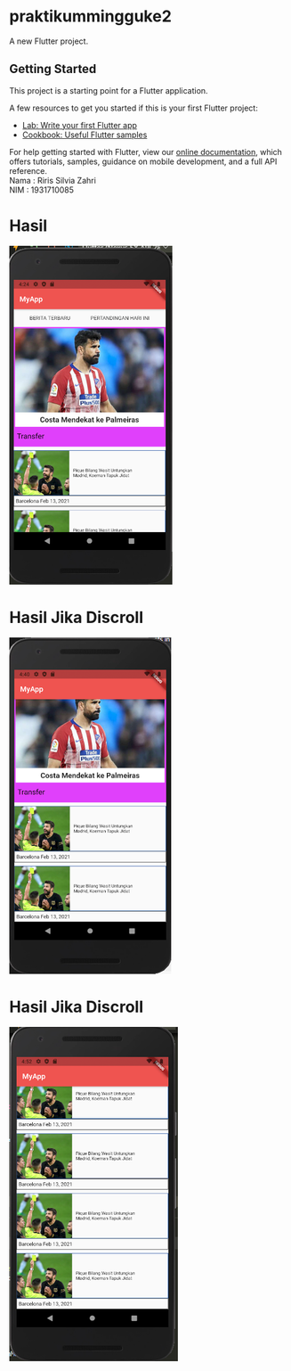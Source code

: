 # praktikummingguke2

A new Flutter project.

## Getting Started

This project is a starting point for a Flutter application.

A few resources to get you started if this is your first Flutter project:

- [Lab: Write your first Flutter app](https://flutter.dev/docs/get-started/codelab)
- [Cookbook: Useful Flutter samples](https://flutter.dev/docs/cookbook)

For help getting started with Flutter, view our
[online documentation](https://flutter.dev/docs), which offers tutorials,
samples, guidance on mobile development, and a full API reference.
<br>Nama  : Riris Silvia Zahri
<br>NIM   : 1931710085
<br>

# Hasil
![plot](./image/1.png)
# Hasil Jika Discroll
![plot](./image/2.png)
# Hasil Jika Discroll
![plot](./image/3.png)

